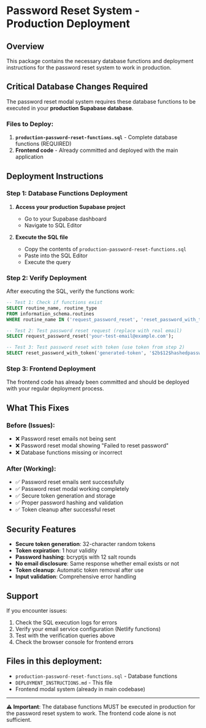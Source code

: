 # Password Reset System - Production Deployment

## Overview
This package contains the necessary database functions and deployment instructions for the password reset system to work in production.

## Critical Database Changes Required

The password reset modal system requires these database functions to be executed in your **production Supabase database**.

### Files to Deploy:

1. **`production-password-reset-functions.sql`** - Complete database functions (REQUIRED)
2. **Frontend code** - Already committed and deployed with the main application

## Deployment Instructions

### Step 1: Database Functions Deployment

1. **Access your production Supabase project**
   - Go to your Supabase dashboard
   - Navigate to SQL Editor

2. **Execute the SQL file**
   - Copy the contents of `production-password-reset-functions.sql`
   - Paste into the SQL Editor
   - Execute the query

### Step 2: Verify Deployment

After executing the SQL, verify the functions work:

```sql
-- Test 1: Check if functions exist
SELECT routine_name, routine_type 
FROM information_schema.routines 
WHERE routine_name IN ('request_password_reset', 'reset_password_with_token');

-- Test 2: Test password reset request (replace with real email)
SELECT request_password_reset('your-test-email@example.com');

-- Test 3: Test password reset with token (use token from step 2)
SELECT reset_password_with_token('generated-token', '$2b$12$hashedpasswordexample');
```

### Step 3: Frontend Deployment

The frontend code has already been committed and should be deployed with your regular deployment process.

## What This Fixes

### Before (Issues):
- ❌ Password reset emails not being sent
- ❌ Password reset modal showing "Failed to reset password"
- ❌ Database functions missing or incorrect

### After (Working):
- ✅ Password reset emails sent successfully
- ✅ Password reset modal working completely
- ✅ Secure token generation and storage
- ✅ Proper password hashing and validation
- ✅ Token cleanup after successful reset

## Security Features

- **Secure token generation**: 32-character random tokens
- **Token expiration**: 1 hour validity
- **Password hashing**: bcryptjs with 12 salt rounds
- **No email disclosure**: Same response whether email exists or not
- **Token cleanup**: Automatic token removal after use
- **Input validation**: Comprehensive error handling

## Support

If you encounter issues:
1. Check the SQL execution logs for errors
2. Verify your email service configuration (Netlify functions)
3. Test with the verification queries above
4. Check the browser console for frontend errors

## Files in this deployment:
- `production-password-reset-functions.sql` - Database functions
- `DEPLOYMENT_INSTRUCTIONS.md` - This file
- Frontend modal system (already in main codebase)

---

**⚠️ Important**: The database functions MUST be executed in production for the password reset system to work. The frontend code alone is not sufficient.